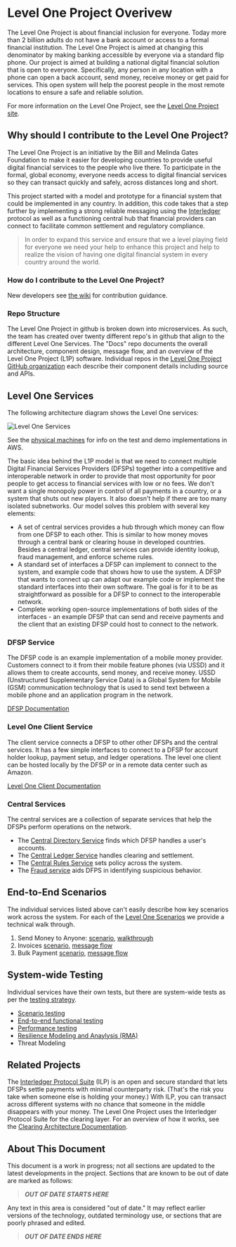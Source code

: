 # Level One Project Overivew
The Level One Project is about financial inclusion for everyone.  Today more than 2 billion adults do not have a bank account or access to a formal financial institution.  The Level One Project is aimed at changing this denominator by making banking accessible by everyone via a standard flip phone.  Our project is aimed at building a national digital financial solution that is open to everyone.  Specifically, any person in any location with a phone can open a back account, send money, receive money or get paid for services.  This open system will help the poorest people in the most remote locations to ensure a safe and reliable solution.  

For more information on the Level One Project, see the [Level One Project site](https://leveloneproject.org/).

## Why should I contribute to the Level One Project?
The Level One Project is an initiative by the Bill and Melinda Gates Foundation to make it easier for developing countries to provide useful digital financial services to the people who live there. To participate in the formal, global economy, everyone needs access to digital financial services so they can transact quickly and safely, across distances long and short.  

This project started with a model and prototype for a financial system that could be implemented in any country.  In addition, this code takes that a step further by implementing a strong reliable messaging using the [Interledger](http://interledger.org) protocol as well as a functioning central hub that financial providers can connect to facilitate common settlement and regulatory compliance. 

> In order to expand this service and ensure that we a level playing field for everyone we need your help to enhance this project and help to realize the vision of having one digital financial system in every country around the world. 

### How do I contribute to the Level One Project?
New developers see [the wiki](https://github.com/LevelOneProject/Docs/wiki) for contribution guidance.

### Repo Structure
The Level One Project in github is broken down into microservices.  As such, the team has created over twenty different repo's in github that align to the different Level One Services.  The "Docs" repo documents the overall architecture, component design, message flow, and an overview of the Level One Project (L1P) software. Individual repos in the [Level One Project GitHub organization](https://github.com/LevelOneProject) each describe their component details including source and APIs.

## Level One Services
The following architecture diagram shows the Level One services:

![Level One Services](./Wiki/Basic%20Overview.png)

See the [physical machines](./AWS/Infrastructure/machines.md) for info on the test and demo implementations in AWS.

The basic idea behind the L1P model is that we need to connect multiple Digital Financial Services Providers (DFSPs) together into a competitive and interoperable network in order to provide that most opportunity for poor people to get access to financial services with low or no fees. We don't want a single monopoly power in control of all payments in a country, or a system that shuts out new players. It also doesn't help if there are too many isolated subnetworks. Our model solves this problem with several key elements:

- A set of central services provides a hub through which money can flow from one DFSP to each other. This is similar to how money moves through a central bank or clearing house in developed countries. Besides a central ledger, central services can provide identity lookup, fraud management, and enforce scheme rules.
- A standard set of interfaces a DFSP can implement to connect to the system, and example code that shows how to use the system. A DFSP that wants to connect up can adapt our example code or implement the standard interfaces into their own software. The goal is for it to be as straightforward as possible for a DFSP to connect to the interoperable network.
- Complete working open-source implementations of both sides of the interfaces - an example DFSP that can send and receive payments and the client that an existing DFSP could host to connect to the network.

### DFSP Service
The DFSP code is an example implementation of a mobile money provider. Customers connect to it from their mobile feature phones (via USSD) and it allows them to create accounts, send money, and receive money.  USSD (Unstructured Supplementary Service Data) is a Global System for Mobile (GSM) communication technology that is used to send text between a mobile phone and an application program in the network.

[DFSP Documentation](./DFSP)

### Level One Client Service
The client service connects a DFSP to other other DFSPs and the central services. It has a few simple interfaces to connect to a DFSP for account holder lookup, payment setup, and ledger operations. The level one client can be hosted locally by the DFSP or in a remote data center such as Amazon.

[Level One Client Documentation](./LevelOneClient)

### Central Services
The central services are a collection of separate services that help the DFSPs perform operations on the network.

- The [Central Directory Service](./CentralDirectory) finds which DFSP handles a user's accounts.
- The [Central Ledger Service](./CentralLedger) handles clearing and settlement.
- The [Central Rules Service](./CentralRules) sets policy across the system.
- The [Fraud service](https://github.com/LevelOneProject/central-fraud-sharing) aids DFPS in identifying suspicious behavior.

## End-to-End Scenarios
The individual services listed above can't easily describe how key scenarios work across the system. For each of the [Level One Scenarios](https://github.com/LevelOneProject/Docs/wiki/L1P-Scenarios) we provide a technical walk through.

1. Send Money to Anyone: [scenario](https://github.com/LevelOneProject/Docs/blob/master/scenarios.md#send-money-to-anyone),  [walkthrough](./LevelOneClient/scenarios/Send%20Payment.md)
2. Invoices [scenario](https://github.com/LevelOneProject/Docs/blob/master/scenarios.md#buy-goods---pending-transactions), [message flow](./DFSP/PendingTransactions/README.md)
3. Bulk Payment [scenario](https://github.com/LevelOneProject/Docs/blob/master/scenarios.md#bulk-payments), [message flow](./DFSP/BulkPayment/README.md)

## System-wide Testing
Individual services have their own tests, but there are system-wide tests as per the [testing strategy](https://github.com/LevelOneProject/Docs/wiki/Manual-and-automated-testing-strategy).

- [Scenario testing](https://github.com/LevelOneProject/Docs/blob/master/JMeter/scenarioTests/readme.md)
- [End-to-end functional testing](https://github.com/LevelOneProject/interop-functional-tests)
- [Performance testing](./JMeter)
- [Resilience Modeling and Anaylysis (RMA)](./RMD.md)
- Threat Modeling

## Related Projects
The [Interledger Protocol Suite](https://interledger.org/) (ILP) is an open and secure standard that lets DFSPs settle payments with minimal counterparty risk. (That's the risk you take when someone else is holding your money.) With ILP, you can transact across different systems with no chance that someone in the middle disappears with your money. The Level One Project uses the Interledger Protocol Suite for the clearing layer. For an overview of how it works, see the [Clearing Architecture Documentation](./ILP).

## About This Document

This document is a work in progress; not all sections are updated to the latest developments in the project. Sections that are known to be out of date are marked as follows:

> ***OUT OF DATE STARTS HERE***

Any text in this area is considered "out of date." It may reflect earlier versions of the technology, outdated terminology use, or sections that are poorly phrased and edited.

> ***OUT OF DATE ENDS HERE***
